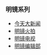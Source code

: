 

### 明镜系列
- [今天大新闻 ](https://summer200.github.io/content/MingJing/TodaysBigNews)
- [明镜火拍 ]()
- [明镜电视 ](https://summer200.github.io/content/MingJing/MingJingTV)
- [明镜编辑部 ](https://summer200.github.io/content/MingJing/MingJingTV)
